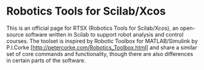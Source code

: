 Robotics Tools for Scilab/Xcos
====

This is an official page for RTSX (Robotics Tools for Scilab/Xcos), an open-source software written in Scilab to support robot analysis and control courses. The toolset is inspired by Robotic Toolbox for MATLAB/Simulink by P.I.Corke [http://petercorke.com/Robotics_Toolbox.html] and share a similar set of core commands and functionality, though there are also differences in certain parts of the software.


